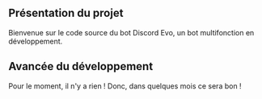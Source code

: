 ## Présentation du projet

Bienvenue sur le code source du bot Discord Evo, un bot multifonction en développement.

## Avancée du développement

Pour le moment, il n'y a rien ! Donc, dans quelques mois ce sera bon !
